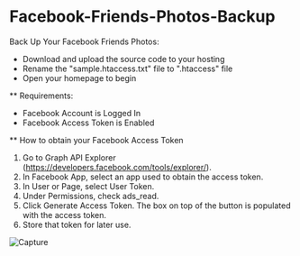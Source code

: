# Facebook-Friends-Photos-Backup
Back Up Your Facebook Friends Photos:
- Download and upload the source code to your hosting
- Rename the "sample.htaccess.txt" file to ".htaccess" file
- Open your homepage to begin

** Requirements:
- Facebook Account is Logged In
- Facebook Access Token is Enabled

** How to obtain your Facebook Access Token
1. Go to Graph API Explorer (https://developers.facebook.com/tools/explorer/).
2. In Facebook App, select an app used to obtain the access token.
3. In User or Page, select User Token.
4. Under Permissions, check ads_read.
5. Click Generate Access Token. The box on top of the button is populated with the access token.
6. Store that token for later use.

![Capture](https://user-images.githubusercontent.com/83116688/155414905-edd77501-542c-4550-b028-8f577a4bb5ca.png)
